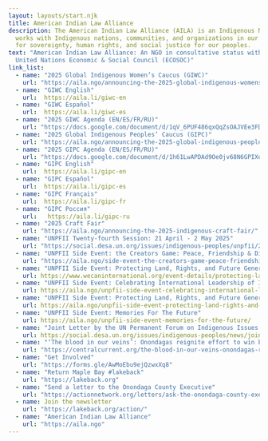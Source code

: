 ```yaml
---
layout: layouts/start.njk
title: American Indian Law Alliance
description: The American Indian Law Alliance (AILA) is an Indigenous NGO that
  works with Indigenous nations, communities, and organizations in our struggle
  for sovereignty, human rights, and social justice for our peoples.
text: "American Indian Law Alliance: An NGO in consultative status with the
  United Nations Economic & Social Council (ECOSOC)"
link_list:
  - name: "2025 Global Indigenous Women’s Caucus (GIWC)"
    url: "https://aila.ngo/announcing-the-2025-global-indigenous-womens-caucus-giwc/"  
  - name: "GIWC English"
    url:  https://aila.li/giwc-en
  - name: "GIWC Español"
    url:  https://aila.li/giwc-es
  - name: "2025 GIWC Agenda (EN/ES/FR/RU)"
    url: "https://docs.google.com/document/d/1qV_6PUF486qxQqZsOAJVEe3FDoqMG3_ck4LFwro_mQA/edit?usp=sharing"  
  - name: "2025 Global Indigenous Peoples’ Caucus (GIPC)"
    url: "https://aila.ngo/announcing-the-2025-global-indigenous-peoples-caucus-gipc/"
  - name: "2025 GIPC Agenda (EN/ES/FR/RU)"
    url: "https://docs.google.com/document/d/1h61LwAPDAd9Oe0jv68N6GPIXo_5YPBhU3vBs5UW0Gug/edit?usp=sharing" 
  - name: "GIPC English"
    url:  https://aila.li/gipc-en
  - name: "GIPC Español"
    url:  https://aila.li/gipc-es
  - name: "GIPC Français"
    url:  https://aila.li/gipc-fr
  - name: "GIPC Россия"
    url:   https://aila.li/gipc-ru
  - name: "2025 Craft Fair"
    url: "https://aila.ngo/announcing-the-2025-indigenous-craft-fair/"
  - name: "UNPFII Twenty-fourth Session: 21 April - 2 May 2025"
    url: "https://social.desa.un.org/issues/indigenous-peoples/unpfii/24th-session"   
  - name: "UNPFII Side Event: the Creators Game: Peace, Friendship & Diplomacy"
    url: "https://aila.ngo/side-event-the-creators-game-peace-friendship-diplomacy/"  
  - name: "UNPFII Side Event: Protecting Land, Rights, and Future Generations: Indigenous Women on the Frontlines of Climate Action and Earth Defense"
    url: https://www.wecaninternational.org/event-details/protecting-land-rights-and-future-generations-indigenous-women-on-the-frontlines-of-climate-action-and-earth-defense
  - name: "UNPFII Side Event: Celebrating International Leadership of Indigenous Peoples"
    url: https://aila.ngo/unpfii-side-event-celebrating-international-leadership-of-indigenous-peoples/
  - name: "UNPFII Side Event: Protecting Land, Rights, and Future Generations"
    url: https://aila.ngo/unpfii-side-event-protecting-land-rights-and-future-generations/  
  - name: "UNPFII Side Event: Memories For The Future"
    url: https://aila.ngo/unpfii-side-event-memories-for-the-future/
  - name: "Joint Letter by the UN Permanent Forum on Indigenous Issues, the Expert Mechanism on the Rights of Indigenous Peoples and the Special Rapporteur on the Rights of Indigenous Peoples- April 2025"
    url: https://social.desa.un.org/issues/indigenous-peoples/news/joint-letter-by-Indigenous-mechanisms-on-Indigenous-participation
  - name: "‘The blood in our veins’: Onondagas reignite effort to win back Maple Bay, a foothold on Onondaga Lake"
    url: "https://centralcurrent.org/the-blood-in-our-veins-onondagas-reignite-effort-to-win-back-maple-bay-a-foothold-on-onondaga-lake/"
  - name: "Get Involved"
    url: "https://forms.gle/AwMoEbu9ejQzwxXq8"
  - name: "Return Maple Bay #lakeback"
    url: "https://lakeback.org"
  - name: "Send a letter to the Onondaga County Executive"
    url: "https://actionnetwork.org/letters/ask-the-onondaga-county-executive-to-keep-his-promise-to-return-maple-bay"
  - name: Join the newsletter
    url: "https://lakeback.org/action/"
  - name: "American Indian Law Alliance"
    url: "https://aila.ngo"     
---
```

